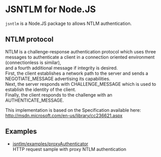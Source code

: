 # JSNTLM for Node.JS

`jsntlm` is a Node.JS package to allows NTLM authentication.  

## NTLM protocol

NTLM is a challenge-response authentication protocol which uses three messages to authenticate a client in a connection oriented environment (connectionless is similar),  
and a fourth additional message if integrity is desired.  
First, the client establishes a network path to the server and sends a NEGOTIATE_MESSAGE advertising its capabilities.  
Next, the server responds with CHALLENGE_MESSAGE which is used to establish the identity of the client.  
Finally, the client responds to the challenge with an AUTHENTICATE_MESSAGE.  

This implementation is based on the Specification available here:  
http://msdn.microsoft.com/en-us/library/cc236621.aspx

## Examples

* [jsntlm/examples/proxyAuthenticator](examples/proxyAuthenticator.md)  
  HTTP request sample with proxy NTLM authentication

